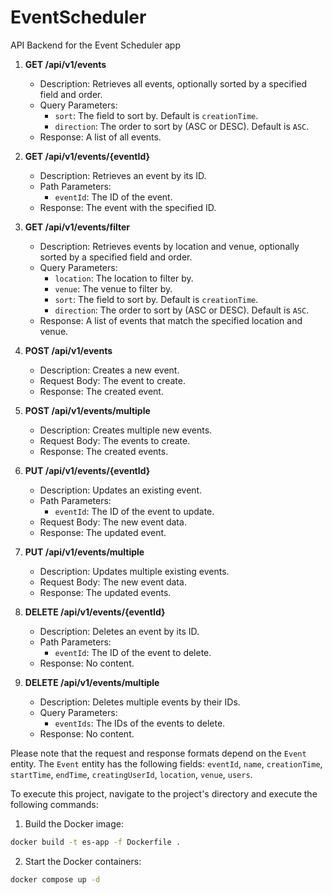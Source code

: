 # EventScheduler
API Backend for the Event Scheduler app

1. **GET /api/v1/events**
    - Description: Retrieves all events, optionally sorted by a specified field and order.
    - Query Parameters:
        - `sort`: The field to sort by. Default is `creationTime`.
        - `direction`: The order to sort by (ASC or DESC). Default is `ASC`.
    - Response: A list of all events.


2. **GET /api/v1/events/{eventId}**
    - Description: Retrieves an event by its ID.
    - Path Parameters:
        - `eventId`: The ID of the event.
    - Response: The event with the specified ID.


3. **GET /api/v1/events/filter**
    - Description: Retrieves events by location and venue, optionally sorted by a specified field and order.
    - Query Parameters:
        - `location`: The location to filter by.
        - `venue`: The venue to filter by.
        - `sort`: The field to sort by. Default is `creationTime`.
        - `direction`: The order to sort by (ASC or DESC). Default is `ASC`.
    - Response: A list of events that match the specified location and venue.


4. **POST /api/v1/events**
    - Description: Creates a new event.
    - Request Body: The event to create.
    - Response: The created event.


5. **POST /api/v1/events/multiple**
    - Description: Creates multiple new events.
    - Request Body: The events to create.
    - Response: The created events.


6. **PUT /api/v1/events/{eventId}**
    - Description: Updates an existing event.
    - Path Parameters:
        - `eventId`: The ID of the event to update.
    - Request Body: The new event data.
    - Response: The updated event.


7. **PUT /api/v1/events/multiple**
    - Description: Updates multiple existing events.
    - Request Body: The new event data.
    - Response: The updated events.


8. **DELETE /api/v1/events/{eventId}**
    - Description: Deletes an event by its ID.
    - Path Parameters:
        - `eventId`: The ID of the event to delete.
    - Response: No content.


9. **DELETE /api/v1/events/multiple**
    - Description: Deletes multiple events by their IDs.
    - Query Parameters:
        - `eventIds`: The IDs of the events to delete.
    - Response: No content.

Please note that the request and response formats depend on the `Event` entity. The `Event` entity has the following fields: `eventId`, `name`, `creationTime`, `startTime`, `endTime`, `creatingUserId`, `location`, `venue`, `users`.


To execute this project, navigate to the project's directory and execute the following commands:

1. Build the Docker image:
```bash
docker build -t es-app -f Dockerfile .
```

2. Start the Docker containers:
```bash
docker compose up -d
```
